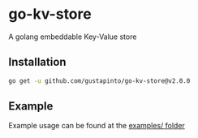 # go-kv-store

A golang embeddable Key-Value store

## Installation

```bash
go get -u github.com/gustapinto/go-kv-store@v2.0.0
```

## Example

Example usage can be found at the [examples/ folder](https://github.com/gustapinto/go-kv-store/tree/main/examples)
